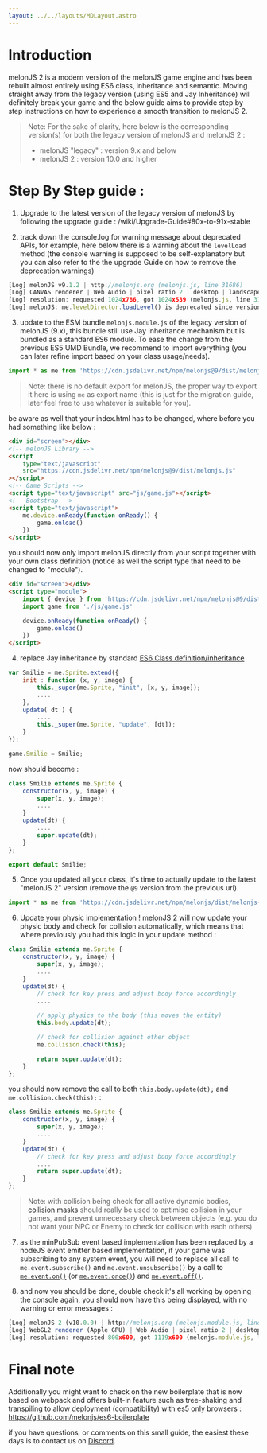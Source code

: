 ```yaml
---
layout: ../../layouts/MDLayout.astro
---
```


# Introduction

melonJS 2 is a modern version of the melonJS game engine and has been rebuilt almost entirely using ES6 class, inheritance and semantic. Moving straight away from the legacy version (using ES5 and Jay Inheritance) will definitely break your game and the below guide aims to provide step by step instructions on how to experience a smooth transition to melonJS 2.

> Note: For the sake of clarity, here below is the corresponding version(s) for both the legacy version of melonJS and melonJS 2 :
>
> -   melonJS "legacy" : version 9.x and below
> -   melonJS 2 : version 10.0 and higher

# Step By Step guide :

1. Upgrade to the latest version of the legacy version of melonJS by following the upgrade guide : /wiki/Upgrade-Guide#80x-to-91x-stable

2. track down the console.log for warning message about deprecated APIs, for example, here below there is a warning about the `levelLoad` method (the console warning is supposed to be self-explanatory but you can also refer to the the upgrade Guide on how to remove the deprecation warnings)

```js
[Log] melonJS v9.1.2 | http://melonjs.org (melonjs.js, line 31686)
[Log] CANVAS renderer | Web Audio | pixel ratio 2 | desktop | landscape | en-SG (melonjs.js, line 31812)
[Log] resolution: requested 1024x786, got 1024x539 (melonjs.js, line 31820)
[Log] melonJS: me.levelDirector.loadLevel() is deprecated since version 9.0.0, please use me.level.load() (melonjs.js, line 1339)
```

3. update to the ESM bundle `melonjs.module.js` of the legacy version of melonJS (9.x), this bundle still use Jay Inheritance mechanism but is bundled as a standard ES6 module. To ease the change from the previous ES5 UMD Bundle, we recommend to import everything (you can later refine import based on your class usage/needs).

```js
import * as me from 'https://cdn.jsdelivr.net/npm/melonjs@9/dist/melonjs-module.js'
```

> Note: there is no default export for melonJS, the proper way to export it here is using `me` as export name (this is just for the migration guide, later feel free to use whatever is suitable for you).

be aware as well that your index.html has to be changed, where before you had something like below :

```html
<div id="screen"></div>
<!-- melonJS Library -->
<script
    type="text/javascript"
    src="https://cdn.jsdelivr.net/npm/melonjs@9/dist/melonjs.js"
></script>
<!-- Game Scripts -->
<script type="text/javascript" src="js/game.js"></script>
<!-- Bootstrap -->
<script type="text/javascript">
    me.device.onReady(function onReady() {
        game.onload()
    })
</script>
```

you should now only import melonJS directly from your script together with your own class definition (notice as well the script type that need to be changed to "module").

```html
<div id="screen"></div>
<script type="module">
    import { device } from 'https://cdn.jsdelivr.net/npm/melonjs@9/dist/melonjs-module.js'
    import game from './js/game.js'

    device.onReady(function onReady() {
        game.onload()
    })
</script>
```

4. replace Jay inheritance by standard [ES6 Class definition/inheritance](https://developer.mozilla.org/en-US/docs/Web/JavaScript/Reference/Classes)

```js
var Smilie = me.Sprite.extend({
    init : function (x, y, image) {
        this._super(me.Sprite, "init", [x, y, image]);
        ....
    },
    update( dt ) {
        ....
        this._super(me.Sprite, "update", [dt]);
    }
});

game.Smilie = Smilie;

```

now should become :

```js
class Smilie extends me.Sprite {
    constructor(x, y, image) {
        super(x, y, image);
        ....
    }
    update(dt) {
        ....
        super.update(dt);
    }
};

export default Smilie;
```

5. Once you updated all your class, it's time to actually update to the latest "melonJS 2" version (remove the `@9` version from the previous url).

```js
import * as me from 'https://cdn.jsdelivr.net/npm/melonjs/dist/melonjs-module.js'
```

6. Update your physic implementation ! melonJS 2 will now update your physic body and check for collision automatically, which means that where previously you had this logic in your update method :

```js
class Smilie extends me.Sprite {
    constructor(x, y, image) {
        super(x, y, image);
        ....
    }
    update(dt) {
        // check for key press and adjust body force accordingly
        ....

        // apply physics to the body (this moves the entity)
        this.body.update(dt);

        // check for collision against other object
        me.collision.check(this);

        return super.update(dt);
    }
};
```

you should now remove the call to both `this.body.update(dt);` and `me.collision.check(this);` :

```js
class Smilie extends me.Sprite {
    constructor(x, y, image) {
        super(x, y, image);
        ....
    }
    update(dt) {
        // check for key press and adjust body force accordingly
        ....
        return super.update(dt);
    }
};
```

> Note: with collision being check for all active dynamic bodies, [collision masks](http://melonjs.github.io/melonJS/docs/me.Body.html#.setCollisionMask) should really be used to optimise collision in your games, and prevent unnecessary check between objects (e.g. you do not want your NPC or Enemy to check for collision with each others)

7. as the minPubSub event based implementation has been replaced by a nodeJS event emitter based implementation, if your game was subscribing to any system event, you will need to replace all call to `me.event.subscribe()` and `me.event.unsubscribe()` by a call to [`me.event.on()`](https://melonjs.github.io/melonJS/docs/me.event.html#.on) (or [`me.event.once()`](https://melonjs.github.io/melonJS/docs/me.event.html#.once)) and [`me.event.off()`](https://melonjs.github.io/melonJS/docs/me.event.html#.off).

8. and now you should be done, double check it's all working by opening the console again, you should now have this being displayed, with no warning or error messages :

```js
[Log] melonJS 2 (v10.0.0) | http://melonjs.org (melonjs.module.js, line 30359)
[Log] WebGL2 renderer (Apple GPU) | Web Audio | pixel ratio 2 | desktop | landscape | en-SG (melonjs.module.js, line 30478)
[Log] resolution: requested 800x600, got 1119x600 (melonjs.module.js, line 30486)
```

# Final note

Additionally you might want to check on the new boilerplate that is now based on webpack and offers built-in feature such as tree-shaking and transpiling to allow deployment (compatibility) with es5 only browsers : https://github.com/melonjs/es6-boilerplate

if you have questions, or comments on this small guide, the easiest these days is to contact us on [Discord](https://discord.gg/aur7JMk).
